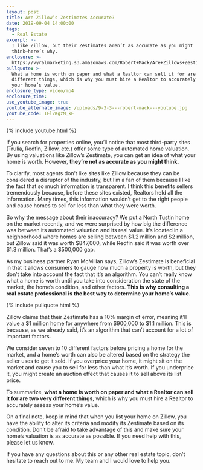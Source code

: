 ```yaml
---
layout: post
title: Are Zillow’s Zestimates Accurate?
date: 2019-09-04 14:00:00
tags:
  - Real Estate
excerpt: >-
  I like Zillow, but their Zestimates aren’t as accurate as you might
  think—here’s why.
enclosure: >-
  https://vyralmarketing.s3.amazonaws.com/Robert+Mack/Are+Zillows+Zestimates+Accurate_.mp4
pullquote: >-
  What a home is worth on paper and what a Realtor can sell it for are two very
  different things, which is why you must hire a Realtor to accurately assess
  your home’s value.
enclosure_type: video/mp4
enclosure_time:
use_youtube_image: true
youtube_alternate_image: /uploads/9-3-3---robert-mack---youtube.jpg
youtube_code: IEl2KgzM_kE
---
```


{% include youtube.html %}

If you search for properties online, you’ll notice that most third-party sites (Trulia, Redfin, Zillow, etc.) offer some type of automated home valuation. By using valuations like Zillow’s Zestimate, you can get an idea of what your home is worth. However, **they’re not as accurate as you might think.&nbsp;**

To clarify, most agents don’t like sites like Zillow because they can be considered a disruptor of the industry, but I’m a fan of them because I like the fact that so much information is transparent. I think this benefits sellers tremendously because, before these sites existed, Realtors held all the information. Many times, this information wouldn’t get to the right people and cause homes to sell for less than what they were worth.&nbsp;

So why the message about their inaccuracy? We put a North Tustin home on the market recently, and we were surprised by how big the difference was between its automated valuation and its real value. It’s located in a neighborhood where homes are selling between $1.2 million and $2 million, but Zillow said it was worth $847,000, while Redfin said it was worth over $1.3 million. That’s a $500,000 gap.&nbsp;

As my business partner Ryan McMillan says, Zillow’s Zestimate is beneficial in that it allows consumers to gauge how much a property is worth, but they don’t take into account the fact that it’s an algorithm. You can’t really know what a home is worth until you take into consideration the state of the market, the home’s condition, and other factors. **This is why consulting a real estate professional is the best way to determine your home’s value.&nbsp;**

{% include pullquote.html %}

Zillow claims that their Zestimate has a 10% margin of error, meaning it’ll value a $1 million home for anywhere from $900,000 to $1.1 million. This is because, as we already said, it’s an algorithm that can’t account for a lot of important factors.&nbsp;

We consider seven to 10 different factors before pricing a home for the market, and a home’s worth can also be altered based on the strategy the seller uses to get it sold. If you overprice your home, it might sit on the market and cause you to sell for less than what it’s worth. If you underprice it, you might create an auction effect that causes it to sell above its list price.&nbsp;

To summarize, **what a home is worth on paper and what a Realtor can sell it for are two very different things**, which is why you must hire a Realtor to accurately assess your home’s value.&nbsp;

On a final note, keep in mind that when you list your home on Zillow, you have the ability to alter its criteria and modify its Zestimate based on its condition. Don’t be afraid to take advantage of this and make sure your home’s valuation is as accurate as possible. If you need help with this, please let us know.&nbsp;

If you have any questions about this or any other real estate topic, don’t hesitate to reach out to me. My team and I would love to help you.